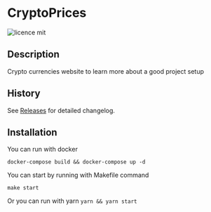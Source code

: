 # CryptoPrices

![licence mit](https://img.shields.io/github/license/lucasstd/githubactions?color=bright-green&style=for-the-badge)

## Description
Crypto currencies website to learn more about a good project setup

## History
See [Releases](https://github.com/lucasstd/githubactions/releases) for detailed changelog.

## Installation
You can run with docker
```b
docker-compose build && docker-compose up -d
```

You can start by running with Makefile command
```console
make start
```

Or you can run with yarn
```yarn && yarn start```
